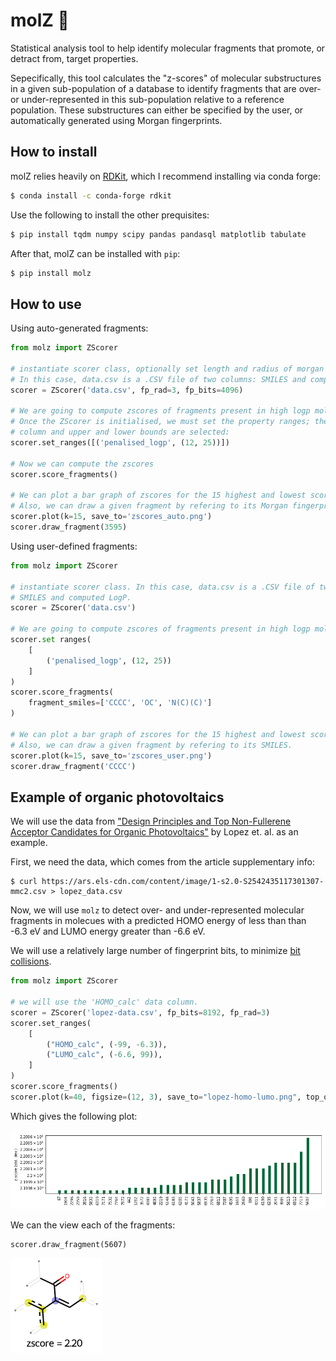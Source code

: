 # molZ 🧪

Statistical analysis tool to help identify molecular fragments that promote, or detract from,
target properties.

Sepecifically, this tool calculates the "z-scores" of molecular substructures in a given
sub-population of a database to identify fragments that are over- or under-represented in this
sub-population relative to a reference population. These substructures can either be specified
by the user, or automatically generated using Morgan fingerprints.

## How to install

molZ relies heavily on [RDKit](https://www.rdkit.org), which I recommend installing via conda
forge:

```bash
$ conda install -c conda-forge rdkit
```

Use the following to install the other prequisites:

```bash
$ pip install tqdm numpy scipy pandas pandasql matplotlib tabulate
```

After that, molZ can be installed with `pip`:

```bash
$ pip install molz
```

## How to use

Using auto-generated fragments:

```python
from molz import ZScorer

# instantiate scorer class, optionally set length and radius of morgan fingerprint.
# In this case, data.csv is a .CSV file of two columns: SMILES and computed LogP.
scorer = ZScorer('data.csv', fp_rad=3, fp_bits=4096)

# We are going to compute zscores of fragments present in high logp molecules.
# Once the ZScorer is initialised, we must set the property ranges; the data 
# column and upper and lower bounds are selected:
scorer.set_ranges([('penalised_logp', (12, 25))])

# Now we can compute the zscores
scorer.score_fragments()

# We can plot a bar graph of zscores for the 15 highest and lowest scoring fragments.
# Also, we can draw a given fragment by refering to its Morgan fingerprint bit index.
scorer.plot(k=15, save_to='zscores_auto.png')
scorer.draw_fragment(3595)

```

Using user-defined fragments:

```python
from molz import ZScorer

# instantiate scorer class. In this case, data.csv is a .CSV file of two columns:
# SMILES and computed LogP.
scorer = ZScorer('data.csv')

# We are going to compute zscores of fragments present in high logp molecules.
scorer.set ranges(
    [
        ('penalised_logp', (12, 25))
    ]
)
scorer.score_fragments(
    fragment_smiles=['CCCC', 'OC', 'N(C)(C)']
)

# We can plot a bar graph of zscores for the 15 highest and lowest scoring fragments.
# Also, we can draw a given fragment by refering to its SMILES.
scorer.plot(k=15, save_to='zscores_user.png')
scorer.draw_fragment('CCCC')
```

## Example of organic photovoltaics

We will use the data from ["Design Principles and Top Non-Fullerene Acceptor Candidates for
Organic Photovoltaics"](https://doi.org/10.1016/j.joule.2017.10.006) by Lopez et. al. as an
example.

First, we need the data, which comes from the article supplementary info:

```
$ curl https://ars.els-cdn.com/content/image/1-s2.0-S2542435117301307-mmc2.csv > lopez_data.csv
```

Now, we will use `molz` to detect over- and under-represented molecular fragments in molecues
with a predicted HOMO energy of less than than -6.3 eV and LUMO energy greater than -6.6 eV. 

We will use a relatively large number of fingerprint bits, to minimize
[bit collisions](http://rdkit.blogspot.com/2014/02/colliding-bits.html).

```python
from molz import ZScorer

# we will use the 'HOMO_calc' data column.
scorer = ZScorer('lopez-data.csv', fp_bits=8192, fp_rad=3)
scorer.set_ranges(
    [
        ("HOMO_calc", (-99, -6.3)),
        ("LUMO_calc", (-6.6, 99)),
    ]
)
scorer.score_fragments()
scorer.plot(k=40, figsize=(12, 3), save_to="lopez-homo-lumo.png", top_only=True, log_y=True)
```

Which gives the following plot:

<img src="./assets/lopez-homo-lumo.png"/>

We can the view each of the fragments:

```
scorer.draw_fragment(5607)
```

<img src="./assets/frag_5607.PNG"/>
